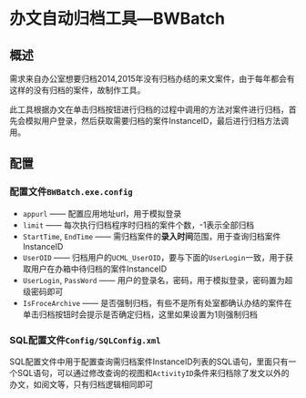 # 办文自动归档工具—BWBatch

## 概述

需求来自办公室想要归档2014,2015年没有归档办结的来文案件，由于每年都会有这样的没有归档的案件，故制作工具。  
  
此工具根据办文在单击归档按钮进行归档的过程中调用的方法对案件进行归档，首先会模拟用户登录，然后获取需要归档的案件InstanceID，最后进行归档方法调用。

## 配置

### 配置文件`BWBatch.exe.config`

- `appurl` —— 配置应用地址url，用于模拟登录
- `limit` —— 每次执行归档程序时归档的案件个数，-1表示全部归档
- `StartTime`, `EndTime` —— 需归档案件的**录入时间**范围，用于查询归档案件InstanceID
- `UserOID` —— 归档用户的`UCML_UserOID`，要与下面的`UserLogin`一致，用于获取用户在办箱中待归档的案件InstanceID
- `UserLogin`, `PassWord` —— 用户的登录名，密码，用于模拟登录，密码置为超级密码即可
- `IsFroceArchive` —— 是否强制归档，有些不是所有处室都确认办结的案件在单击归档按钮时会提示是否确定归档，这里如果设置为1则强制归档

### SQL配置文件`Config/SQLConfig.xml`

SQL配置文件中用于配置查询需归档案件InstanceID列表的SQL语句，里面只有一个SQL语句，可以通过修改查询的视图和`ActivityID`条件来归档除了发文以外的办文，如阅文等，只有归档逻辑相同即可
